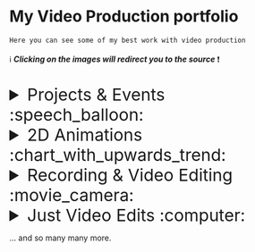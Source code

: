 # My Video Production portfolio
`Here you can see some of my best work with video production`
<br>
<br>
:information_source: ___Clicking on the images will redirect you to the source___ :heavy_exclamation_mark:
<br>
<br>


<details>
           <summary style="font-size:30px;">Projects & Events :speech_balloon:</summary>

## ALLWEB.MK

[<img src="https://img.youtube.com/vi/FKvMNd88GSQ/maxresdefault.jpg" width="30%" style="padding-right='10px'">](https://youtu.be/FKvMNd88GSQ)

`Allweb X Aftermovie`

Director of the post-production & creator of the event's on-screen visuals <br>
<hr>
</details>



<details>
<summary style="font-size:30px;">2D Animations :chart_with_upwards_trend: </summary>

[<img src="https://img.youtube.com/vi/QNsONcdGqq8/maxresdefault.jpg" width="30%" style="padding-right='10px'">](https://youtu.be/QNsONcdGqq8)
### Literatura.mk

Animation used as a recap of 2022, exhibited for a Christmas event. <hr>



### UNDP MK

`Facebook links` <br> 
* ### <a href="https://www.facebook.com/watch/?v=603657754393309">First Animation</a> 
* ### <a href="https://www.facebook.com/watch/?v=4674385525973608">Second Animation</a>
* ### <a href="https://www.facebook.com/watch/?v=1001611937126307">Third Animation</a>

2D Animations made from scratch, using some stock footage to fit the scenes accordingly. Used for events and social media for UNDP MK. <br>

<hr>
</details>



<details>
           <summary style="font-size:30px;">Recording & Video Editing :movie_camera: </summary>
           
[<img src="https://img.youtube.com/vi/93clzL9Tw_E/maxresdefault.jpg" width="30%" style="padding-right='10px'">](https://youtu.be/cg9ePsTWIO4)
### Сам Свој Бармен
Set up the studio with 3 cameras, lights - Recorded, edited and made motion graphics for all episodes from the series<hr>

[<img src="https://img.youtube.com/vi/9IjjYciNyVo/maxresdefault.jpg" width="30%" style="padding-right='10px'">](https://youtu.be/RLWSNRApqs4)
### #комкаст - Дигитална Трансформација
Set up the studio and lights - Recorded and edited almost every episode from 2020 to 2022<hr>

[<img src="https://img.youtube.com/vi/hhkg03lHxgY/maxresdefault.jpg" width="30%" style="padding-right='10px'">](https://youtu.be/hhkg03lHxgY)
### Wellcast with Josif
Set up the studio and lights - Recorded and edited the first 17 episodes of Wellcast<hr>

[<img src="https://user-images.githubusercontent.com/122376776/222989350-7a79afb3-3af3-4be3-9f2c-d7fe6f244390.jpg" width="30%">](https://rumble.com/v1x2dow-e-commerce-cyber-threats-callback-phishing-campaigns-android-apps-infecting.html)
### Talk Nerdy To Me
Editing and motion graphics since late 2022<hr>

### Decal.mk

`Facebook link` <br>
* ### <a href="https://www.facebook.com/watch/?v=561745414710979">Link to B-Roll</a><br>
Recording and editing videos - including BRoll for Decal.mk<hr>
### Skopje Vinyl Convention
`Facebook link` <br>
* ### <a href="https://www.facebook.com/watch/?v=752601065161733">Link to Event Atermovie</a><br>
Recording the event and editing the aftermovie<br>
<hr>

### Brummel

`Instagram Reels` <br>
* ### <a href="https://www.instagram.com/p/CcLnC7PoCMy">REEL 01</a> 
* ### <a href="https://www.instagram.com/p/CcbBNjUIW9n">REEL 02</a> 
* ### <a href="https://www.instagram.com/p/CbgLL-kIZzV">REEL 03</a>

Recording and editing BRoll reels<hr>

### UNDP MK

`Facebook links` <br> 

* ### <a href="https://www.facebook.com/watch/?v=775920689832625">Link to movie</a>

Recording and editing an online pre-recorded event during the pandemic for UNDP MK<br>
<hr>
</details>

<details>
           <summary style="font-size:30px;">Just Video Edits :computer:</summary>

[<img src="https://img.youtube.com/vi/xuJZBZtHrOo/maxresdefault.jpg" width="30%">](https://www.instagram.com/reel/CP6K_Y8DxWV/)
### Viva Sokovi - IGTV Series
Editing and motion graphics for the first ever Macedonian IGTV series<hr>

[<img src="https://img.youtube.com/vi/Ue77OimHMAU/0.jpg" width="30%">](https://youtu.be/dn74Fw06N7o)
### Analitika s Petkom
Simple edits for a course about Google Anaytics<br>

</details>


... and so many many more.
